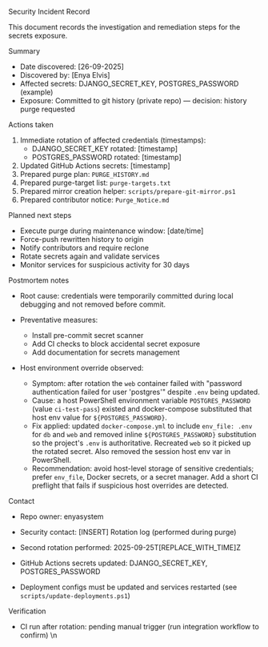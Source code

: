 Security Incident Record

This document records the investigation and remediation steps for the secrets exposure.

Summary

- Date discovered: [26-09-2025]
- Discovered by: [Enya Elvis]
- Affected secrets: DJANGO_SECRET_KEY, POSTGRES_PASSWORD (example)
- Exposure: Committed to git history (private repo) — decision: history purge requested

Actions taken

1. Immediate rotation of affected credentials (timestamps):
   - DJANGO_SECRET_KEY rotated: [timestamp]
   - POSTGRES_PASSWORD rotated: [timestamp]
2. Updated GitHub Actions secrets: [timestamp]
3. Prepared purge plan: `PURGE_HISTORY.md`
4. Prepared purge-target list: `purge-targets.txt`
5. Prepared mirror creation helper: `scripts/prepare-git-mirror.ps1`
6. Prepared contributor notice: `Purge_Notice.md`

Planned next steps

- Execute purge during maintenance window: [date/time]
- Force-push rewritten history to origin
- Notify contributors and require reclone
- Rotate secrets again and validate services
- Monitor services for suspicious activity for 30 days

Postmortem notes

- Root cause: credentials were temporarily committed during local debugging and not removed before commit.
- Preventative measures:
  - Install pre-commit secret scanner
  - Add CI checks to block accidental secret exposure
  - Add documentation for secrets management

- Host environment override observed:
  - Symptom: after rotation the `web` container failed with "password authentication failed for user 'postgres'" despite `.env` being updated.
  - Cause: a host PowerShell environment variable `POSTGRES_PASSWORD` (value `ci-test-pass`) existed and docker-compose substituted that host env value for `${POSTGRES_PASSWORD}`.
  - Fix applied: updated `docker-compose.yml` to include `env_file: .env` for `db` and `web` and removed inline `${POSTGRES_PASSWORD}` substitution so the project's `.env` is authoritative. Recreated `web` so it picked up the rotated secret. Also removed the session host env var in PowerShell.
  - Recommendation: avoid host-level storage of sensitive credentials; prefer `env_file`, Docker secrets, or a secret manager. Add a short CI preflight that fails if suspicious host overrides are detected.

Contact

- Repo owner: enyasystem
- Security contact: [INSERT]
Rotation log (performed during purge)

- Second rotation performed: 2025-09-25T[REPLACE_WITH_TIME]Z
- GitHub Actions secrets updated: DJANGO_SECRET_KEY, POSTGRES_PASSWORD
- Deployment configs must be updated and services restarted (see `scripts/update-deployments.ps1`)

Verification

- CI run after rotation: pending manual trigger (run integration workflow to confirm)
\n
